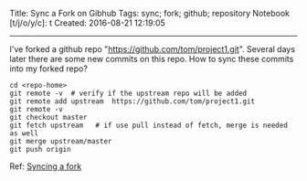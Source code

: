 Title: Sync a Fork on Gibhub
Tags: sync; fork; github; repository
Notebook [t/j/o/y/c]: t
Created: 2016-08-21 12:19:05

------

I've forked a github repo  "https://github.com/tom/project1.git".
Several days later there are some new commits on this repo.
How to sync these commits into my forked repo?

```
cd <repo-home>
git remote -v  # verify if the upstream repo will be added
git remote add upstream  https://github.com/tom/project1.git
git remote -v
git checkout master
git fetch upstream   # if use pull instead of fetch, merge is needed as well
git merge upstream/master
git push origin
```

Ref: [Syncing a fork](https://help.github.com/articles/syncing-a-fork/)
